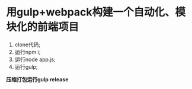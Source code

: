 # 用gulp+webpack构建一个自动化、模块化的前端项目  
1. clone代码;  
1. 运行npm i;  
1. 运行node app.js;  
1. 运行gulp;

**压缩打包运行gulp release**
